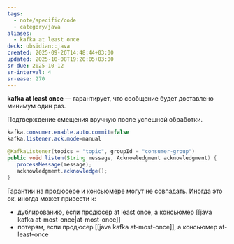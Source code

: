 ```yaml
---
tags:
  - note/specific/code
  - category/java
aliases:
  - kafka at least once
deck: obsidian::java
created: 2025-09-26T14:48:44+03:00
updated: 2025-10-08T19:20:05+03:00
sr-due: 2025-10-12
sr-interval: 4
sr-ease: 270
---
```


**kafka at least once**
—
гарантирует, что сообщение будет доставлено минимум один раз.

Подтверждение смещения вручную после успешной обработки.
```java
kafka.consumer.enable.auto.commit=false 
kafka.listener.ack.mode=manual 

@KafkaListener(topics = "topic", groupId = "consumer-group") 
public void listen(String message, Acknowledgment acknowledgment) { 
   processMessage(message);   
   acknowledgment.acknowledge(); 
}
```
Гарантии на продюсере и консьюмере могут не совпадать. Иногда это ок, иногда может привести к:
- дублированию, если продюсер at least once, а консьюмер [[java kafka at-most-once|at-most-once]]
- потерям, если продюсер [[java kafka at-most-once]], а консьюмер at-least-once

